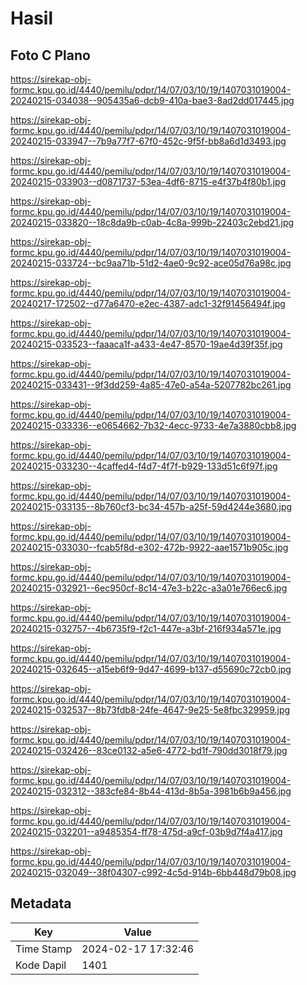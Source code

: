 # Hasil

## Foto C Plano

https://sirekap-obj-formc.kpu.go.id/4440/pemilu/pdpr/14/07/03/10/19/1407031019004-20240215-034038--905435a6-dcb9-410a-bae3-8ad2dd017445.jpg

https://sirekap-obj-formc.kpu.go.id/4440/pemilu/pdpr/14/07/03/10/19/1407031019004-20240215-033947--7b9a77f7-67f0-452c-9f5f-bb8a6d1d3493.jpg

https://sirekap-obj-formc.kpu.go.id/4440/pemilu/pdpr/14/07/03/10/19/1407031019004-20240215-033903--d0871737-53ea-4df6-8715-e4f37b4f80b1.jpg

https://sirekap-obj-formc.kpu.go.id/4440/pemilu/pdpr/14/07/03/10/19/1407031019004-20240215-033820--18c8da9b-c0ab-4c8a-999b-22403c2ebd21.jpg

https://sirekap-obj-formc.kpu.go.id/4440/pemilu/pdpr/14/07/03/10/19/1407031019004-20240215-033724--bc9aa71b-51d2-4ae0-9c92-ace05d76a98c.jpg

https://sirekap-obj-formc.kpu.go.id/4440/pemilu/pdpr/14/07/03/10/19/1407031019004-20240217-172502--d77a6470-e2ec-4387-adc1-32f91456494f.jpg

https://sirekap-obj-formc.kpu.go.id/4440/pemilu/pdpr/14/07/03/10/19/1407031019004-20240215-033523--faaaca1f-a433-4e47-8570-19ae4d39f35f.jpg

https://sirekap-obj-formc.kpu.go.id/4440/pemilu/pdpr/14/07/03/10/19/1407031019004-20240215-033431--9f3dd259-4a85-47e0-a54a-5207782bc261.jpg

https://sirekap-obj-formc.kpu.go.id/4440/pemilu/pdpr/14/07/03/10/19/1407031019004-20240215-033336--e0654662-7b32-4ecc-9733-4e7a3880cbb8.jpg

https://sirekap-obj-formc.kpu.go.id/4440/pemilu/pdpr/14/07/03/10/19/1407031019004-20240215-033230--4caffed4-f4d7-4f7f-b929-133d51c6f97f.jpg

https://sirekap-obj-formc.kpu.go.id/4440/pemilu/pdpr/14/07/03/10/19/1407031019004-20240215-033135--8b760cf3-bc34-457b-a25f-59d4244e3680.jpg

https://sirekap-obj-formc.kpu.go.id/4440/pemilu/pdpr/14/07/03/10/19/1407031019004-20240215-033030--fcab5f8d-e302-472b-9922-aae1571b905c.jpg

https://sirekap-obj-formc.kpu.go.id/4440/pemilu/pdpr/14/07/03/10/19/1407031019004-20240215-032921--6ec950cf-8c14-47e3-b22c-a3a01e766ec6.jpg

https://sirekap-obj-formc.kpu.go.id/4440/pemilu/pdpr/14/07/03/10/19/1407031019004-20240215-032757--4b6735f9-f2c1-447e-a3bf-216f934a571e.jpg

https://sirekap-obj-formc.kpu.go.id/4440/pemilu/pdpr/14/07/03/10/19/1407031019004-20240215-032645--a15eb6f9-9d47-4699-b137-d55690c72cb0.jpg

https://sirekap-obj-formc.kpu.go.id/4440/pemilu/pdpr/14/07/03/10/19/1407031019004-20240215-032537--8b73fdb8-24fe-4647-9e25-5e8fbc329959.jpg

https://sirekap-obj-formc.kpu.go.id/4440/pemilu/pdpr/14/07/03/10/19/1407031019004-20240215-032426--83ce0132-a5e6-4772-bd1f-790dd3018f79.jpg

https://sirekap-obj-formc.kpu.go.id/4440/pemilu/pdpr/14/07/03/10/19/1407031019004-20240215-032312--383cfe84-8b44-413d-8b5a-3981b6b9a456.jpg

https://sirekap-obj-formc.kpu.go.id/4440/pemilu/pdpr/14/07/03/10/19/1407031019004-20240215-032201--a9485354-ff78-475d-a9cf-03b9d7f4a417.jpg

https://sirekap-obj-formc.kpu.go.id/4440/pemilu/pdpr/14/07/03/10/19/1407031019004-20240215-032049--38f04307-c992-4c5d-914b-6bb448d79b08.jpg


## Metadata

| Key        | Value               |
| ---------- | ------------------- |
| Time Stamp | 2024-02-17 17:32:46 |
| Kode Dapil | 1401                |



